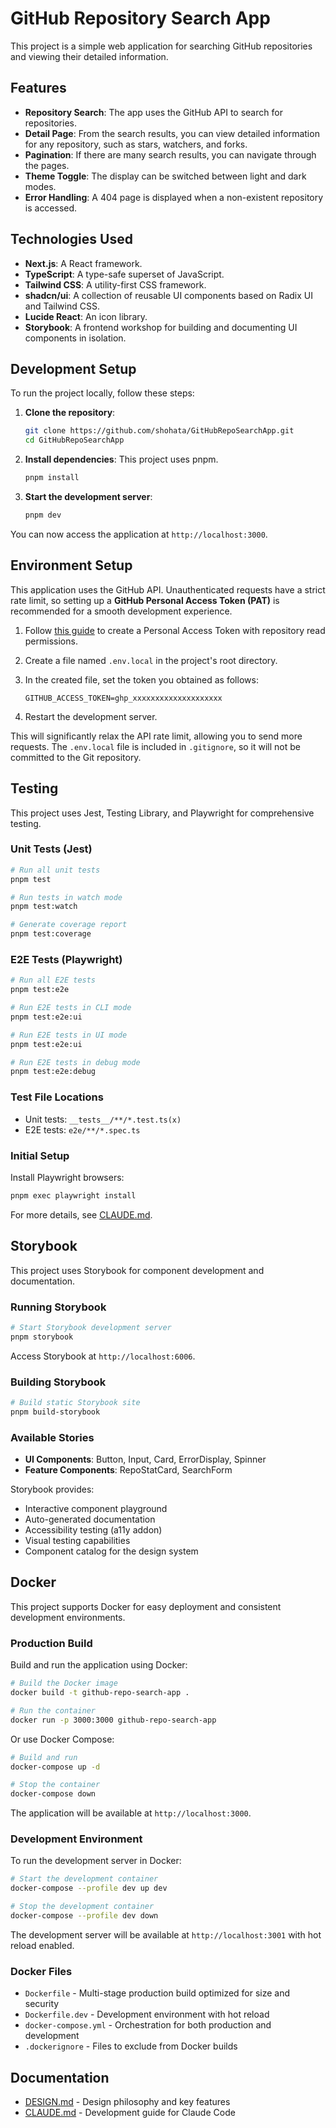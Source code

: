 # GitHub Repository Search App

This project is a simple web application for searching GitHub repositories and viewing their detailed information.

## Features

- **Repository Search**: The app uses the GitHub API to search for repositories.
- **Detail Page**: From the search results, you can view detailed information for any repository, such as stars, watchers, and forks.
- **Pagination**: If there are many search results, you can navigate through the pages.
- **Theme Toggle**: The display can be switched between light and dark modes.
- **Error Handling**: A 404 page is displayed when a non-existent repository is accessed.

## Technologies Used

- **Next.js**: A React framework.
- **TypeScript**: A type-safe superset of JavaScript.
- **Tailwind CSS**: A utility-first CSS framework.
- **shadcn/ui**: A collection of reusable UI components based on Radix UI and Tailwind CSS.
- **Lucide React**: An icon library.
- **Storybook**: A frontend workshop for building and documenting UI components in isolation.

## Development Setup

To run the project locally, follow these steps:

1.  **Clone the repository**:

    ```bash
    git clone https://github.com/shohata/GitHubRepoSearchApp.git
    cd GitHubRepoSearchApp
    ```

2.  **Install dependencies**:
    This project uses pnpm.

    ```bash
    pnpm install
    ```

3.  **Start the development server**:

    ```bash
    pnpm dev
    ```

You can now access the application at `http://localhost:3000`.

## Environment Setup

This application uses the GitHub API. Unauthenticated requests have a strict rate limit, so setting up a **GitHub Personal Access Token (PAT)** is recommended for a smooth development experience.

1.  Follow [this guide](https://docs.github.com/en/authentication/keeping-your-account-and-data-secure/managing-your-personal-access-tokens) to create a Personal Access Token with repository read permissions.
2.  Create a file named `.env.local` in the project's root directory.
3.  In the created file, set the token you obtained as follows:

    ```
    GITHUB_ACCESS_TOKEN=ghp_xxxxxxxxxxxxxxxxxxxx
    ```

4.  Restart the development server.

This will significantly relax the API rate limit, allowing you to send more requests. The `.env.local` file is included in `.gitignore`, so it will not be committed to the Git repository.

## Testing

This project uses Jest, Testing Library, and Playwright for comprehensive testing.

### Unit Tests (Jest)

```bash
# Run all unit tests
pnpm test

# Run tests in watch mode
pnpm test:watch

# Generate coverage report
pnpm test:coverage
```

### E2E Tests (Playwright)

```bash
# Run all E2E tests
pnpm test:e2e

# Run E2E tests in CLI mode
pnpm test:e2e:ui

# Run E2E tests in UI mode
pnpm test:e2e:ui

# Run E2E tests in debug mode
pnpm test:e2e:debug
```

### Test File Locations

- Unit tests: `__tests__/**/*.test.ts(x)`
- E2E tests: `e2e/**/*.spec.ts`

### Initial Setup

Install Playwright browsers:

```bash
pnpm exec playwright install
```

For more details, see [CLAUDE.md](CLAUDE.md).

## Storybook

This project uses Storybook for component development and documentation.

### Running Storybook

```bash
# Start Storybook development server
pnpm storybook
```

Access Storybook at `http://localhost:6006`.

### Building Storybook

```bash
# Build static Storybook site
pnpm build-storybook
```

### Available Stories

- **UI Components**: Button, Input, Card, ErrorDisplay, Spinner
- **Feature Components**: RepoStatCard, SearchForm

Storybook provides:
- Interactive component playground
- Auto-generated documentation
- Accessibility testing (a11y addon)
- Visual testing capabilities
- Component catalog for the design system

## Docker

This project supports Docker for easy deployment and consistent development environments.

### Production Build

Build and run the application using Docker:

```bash
# Build the Docker image
docker build -t github-repo-search-app .

# Run the container
docker run -p 3000:3000 github-repo-search-app
```

Or use Docker Compose:

```bash
# Build and run
docker-compose up -d

# Stop the container
docker-compose down
```

The application will be available at `http://localhost:3000`.

### Development Environment

To run the development server in Docker:

```bash
# Start the development container
docker-compose --profile dev up dev

# Stop the development container
docker-compose --profile dev down
```

The development server will be available at `http://localhost:3001` with hot reload enabled.

### Docker Files

- `Dockerfile` - Multi-stage production build optimized for size and security
- `Dockerfile.dev` - Development environment with hot reload
- `docker-compose.yml` - Orchestration for both production and development
- `.dockerignore` - Files to exclude from Docker builds

## Documentation

- [DESIGN.md](DESIGN.md) - Design philosophy and key features
- [CLAUDE.md](CLAUDE.md) - Development guide for Claude Code
